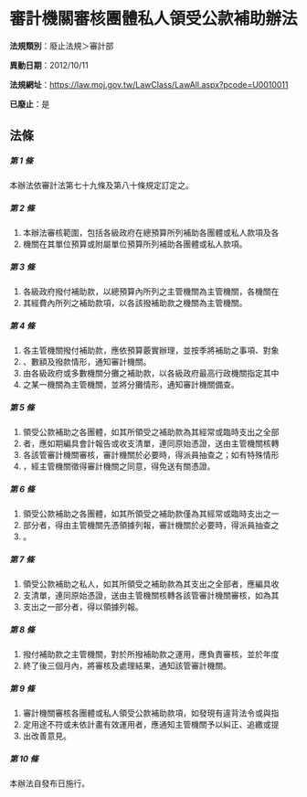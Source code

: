 # 審計機關審核團體私人領受公款補助辦法

**法規類別**：廢止法規＞審計部

**異動日期**：2012/10/11  

**法規網址**：https://law.moj.gov.tw/LawClass/LawAll.aspx?pcode=U0010011

**已廢止**：是



## 法條
##### 第 1 條
本辦法依審計法第七十九條及第八十條規定訂定之。

##### 第 2 條
1. 本辦法審核範圍，包括各級政府在總預算所列補助各團體或私人款項及各
1. 機關在其單位預算或附屬單位預算所列補助各團體或私人款項。

##### 第 3 條
1. 各級政府撥付補助款，以總預算內所列之主管機關為主管機關，各機關在
1. 其經費內所列之補助款項，以各該撥補助款之機關為主管機關。

##### 第 4 條
1. 各主管機關撥付補助款，應依預算覈實辦理，並按季將補助之事項、對象
1. 、數額及撥款情形，通知審計機關。
1. 由各級政府或多數機關分攤之補助款，以各級政府最高行政機關指定其中
1. 之某一機關為主管機關，並將分攤情形，通知審計機關備查。

##### 第 5 條
1. 領受公款補助之各團體，如其所領受之補助款為其經常或臨時支出之全部
1. 者，應如期編具會計報告或收支清單，連同原始憑證，送由主管機關核轉
1. 各該管審計機關審核，審計機關於必要時，得派員抽查之；如有特殊情形
1. ，經主管機關徵得審計機關之同意，得免送有關憑證。

##### 第 6 條
1. 領受公款補助之各團體，如其所領受之補助款僅為其經常或臨時支出之一
1. 部分者，得由主管機關先憑領據列報，審計機關於必要時，得派員抽查之
1. 。

##### 第 7 條
1. 領受公款補助之私人，如其所領受之補助款為其支出之全部者，應編具收
1. 支清單，連同原始憑證，送由主管機關核轉各該管審計機關審核，如為其
1. 支出之一部分者，得以領據列報。

##### 第 8 條
1. 撥付補助款之主管機關，對於所撥補助款之運用，應負責審核，並於年度
1. 終了後三個月內，將審核及處理結果，通知該管審計機關。

##### 第 9 條
1. 審計機關審核各團體或私人領受公款補助款項，如發現有違背法令或與指
1. 定用途不符或未依計畫有效運用者，應通知主管機關予以糾正、追繳或提
1. 出改善意見。

##### 第 10 條
本辦法自發布日施行。


